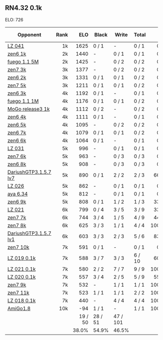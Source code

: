 ## RN4.32 0.1k ##

ELO: 726

Opponent | Rank | ELO | Black | Write | Total | Win rate
---------|-----:|----:|-------|-------|-------|-------:
[LZ 041](LZ%20041.md) | 1k | 1625 | 0 / 1 | - | 0 / 1 | 0.0%
[zen6 1k](zen6%201k.md) | 2k | 1440 | - | 0 / 1 | 0 / 1 | 0.0%
[fuego 1.1 5M](fuego%201.1%205M.md) | 2k | 1425 | - | 0 / 2 | 0 / 2 | 0.0%
[zen7 3k](zen7%203k.md) | 3k | 1377 | - | 0 / 2 | 0 / 2 | 0.0%
[zen6 2k](zen6%202k.md) | 3k | 1331 | 0 / 1 | 0 / 1 | 0 / 2 | 0.0%
[zen7 5k](zen7%205k.md) | 3k | 1211 | 0 / 1 | 0 / 1 | 0 / 2 | 0.0%
[zen6 3k](zen6%203k.md) | 4k | 1192 | 0 / 1 | - | 0 / 1 | 0.0%
[fuego 1.1 1M](fuego%201.1%201M.md) | 4k | 1176 | 0 / 1 | 0 / 1 | 0 / 2 | 0.0%
[MoGo release3 1k](MoGo%20release3%201k.md) | 4k | 1112 | 0 / 2 | - | 0 / 2 | 0.0%
[zen6 4k](zen6%204k.md) | 4k | 1111 | 0 / 1 | - | 0 / 1 | 0.0%
[zen6 5k](zen6%205k.md) | 4k | 1095 | - | 0 / 2 | 0 / 2 | 0.0%
[zen6 7k](zen6%207k.md) | 4k | 1079 | 0 / 1 | 0 / 1 | 0 / 2 | 0.0%
[zen6 6k](zen6%206k.md) | 4k | 1064 | 0 / 1 | - | 0 / 1 | 0.0%
[LZ 031](LZ%20031.md) | 5k | 996 | - | 0 / 1 | 0 / 1 | 0.0%
[zen7 6k](zen7%206k.md) | 5k | 963 | - | 0 / 3 | 0 / 3 | 0.0%
[zen6 8k](zen6%208k.md) | 5k | 908 | - | 0 / 3 | 0 / 3 | 0.0%
[DariushGTP3.1.5.7 lv7](DariushGTP3.1.5.7%20lv7.md) | 5k | 890 | 0 / 1 | 2 / 2 | 2 / 3 | 66.7%
[LZ 026](LZ%20026.md) | 5k | 862 | - | 0 / 1 | 0 / 1 | 0.0%
[aya 6.34](aya%206.34.md) | 5k | 812 | - | 0 / 1 | 0 / 1 | 0.0%
[zen6 9k](zen6%209k.md) | 5k | 808 | 0 / 1 | 1 / 2 | 1 / 3 | 33.3%
[LZ 021](LZ%20021.md) | 6k | 799 | 0 / 4 | 3 / 5 | 3 / 9 | 33.3%
[zen7 7k](zen7%207k.md) | 6k | 744 | 3 / 4 | 1 / 5 | 4 / 9 | 44.4%
[zen7 8k](zen7%208k.md) | 6k | 625 | 3 / 3 | 1 / 1 | 4 / 4 | 100.0%
[DariushGTP3.1.5.7 lv1](DariushGTP3.1.5.7%20lv1.md) | 6k | 603 | 3 / 3 | 2 / 3 | 5 / 6 | 83.3%
[zen7 10k](zen7%2010k.md) | 7k | 591 | 0 / 1 | - | 0 / 1 | 0.0%
[LZ 019 0.1k](LZ%20019%200.1k.md) | 7k | 588 | 3 / 7 | 3 / 3 | 6 / 10 | 60.0%
[LZ 021 0.1k](LZ%20021%200.1k.md) | 7k | 580 | 2 / 2 | 7 / 7 | 9 / 9 | 100.0%
[LZ 020 0.1k](LZ%20020%200.1k.md) | 7k | 557 | 3 / 4 | 2 / 5 | 5 / 9 | 55.6%
[zen7 9k](zen7%209k.md) | 7k | 532 | - | 1 / 1 | 1 / 1 | 100.0%
[zen7 11k](zen7%2011k.md) | 7k | 523 | 1 / 1 | 1 / 1 | 2 / 2 | 100.0%
[LZ 018 0.1k](LZ%20018%200.1k.md) | 7k | 440 | - | 4 / 4 | 4 / 4 | 100.0%
[AmiGo1.8](AmiGo1.8.md) | 10k | -94 | 1 / 1 | - | 1 / 1 | 100.0%
 | | | 19 / 50 | 28 / 51 | 47 / 101 | 
 | | | 38.0% | 54.9% | 46.5% | 
